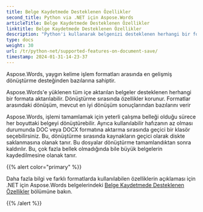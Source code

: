 ```yaml
---
title: Belge Kaydetmede Desteklenen Özellikler
second_title: Python via .NET için Aspose.Words
articleTitle: Belge Kaydetmede Desteklenen Özellikler
linktitle: Belge Kaydetmede Desteklenen Özellikler
description: "Python'i kullanarak belgenizi desteklenen herhangi bir formatta kaydedin. Her boyuttaki belgeyi dönüştürün ve dışa aktarın."
type: docs
weight: 30
url: /tr/python-net/supported-features-on-document-save/
timestamp: 2024-01-31-14-23-37
---
```


Aspose.Words, yaygın kelime işlem formatları arasında en gelişmiş dönüştürme desteğinden bazılarına sahiptir.

Aspose.Words'e yüklenen tüm içe aktarılan belgeler desteklenen herhangi bir formata aktarılabilir. Dönüştürme sırasında özellikler korunur. Formatlar arasındaki dönüşüm, mevcut en iyi dönüşüm sonuçlarından bazılarını verir

Aspose.Words, işlemi tamamlamak için yeterli çalışma belleği olduğu sürece her boyuttaki belgeyi dönüştürebilir. Ayrıca kullanılabilir hafızanın az olması durumunda DOC veya DOCX formatına aktarma sırasında geçici bir klasör seçebilirsiniz. Bu, dönüştürme sırasında kaynakların geçici olarak diskte saklanmasına olanak tanır. Bu dosyalar dönüştürme tamamlandıktan sonra kaldırılır. Bu, çok fazla bellek olmadığında bile büyük belgelerin kaydedilmesine olanak tanır.

{{% alert color="primary" %}}

Daha fazla bilgi ve farklı formatlarda kullanılabilen özelliklerin açıklaması için .NET için Aspose.Words belgelerindeki [Belge Kaydetmede Desteklenen Özellikler](/words/tr/net/supported-features-on-document-save/) bölümüne bakın.

{{% /alert %}}
